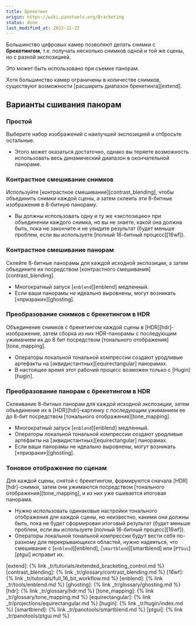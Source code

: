```yaml
---
title: Брекетинг
origin: https://wiki.panotools.org/Bracketing
status: done
last_modified_at: 2022-11-22
---
```

Большинство цифровых камер позволяют делать снимки с **брекетингом**, т.е. получать несколько снимков
одной и той же сцены, но с разной экспозицией.

Это может быть использовано при съемке панорам.

Хотя большинство камер ограничены в количестве снимков, существуют возможности [расширить диапазон брекетинга][extend].

## Варианты сшивания панорам

### Простой

Выберите набор изображений с наилучшей экспозицией и отбросьте остальные.

- Этого может оказаться достаточно, однако вы теряете возможность использовать весь динамический диапазон в окончательной
  панораме.

### Контрастное смешивание снимков

Используйте [контрастное смешивание][contrast_blending], чтобы объединить снимки каждой сцены, а затем склеить эти 8-битные
изображения в 8-бит­ную панораму.

- Вы должны использовать одну и ту же «экспозицию» при объединении каждого снимка, но вы не знаете, какой она должна быть,
  пока не закончите и не увидите результат (будет меньше проблем, если вы используете [полный 16-битный процесс][16wf]).

### Контрастное смешивание панорам

Склейте 8-битные панорамы для каждой исходной экспозиции, а затем объедините их посредством [контрастного смешивания][contrast_blending].

- Многократный запуск [`enblend`][enblend] медленный.
- Если ваши панорамы не идеально выровнены, могут возникать [«призраки»][ghosting].

### Преобразование снимков с брекетингом в HDR

Объединение снимков с брекетингом каждой сцены в [HDR][hdr]-изображение, затем сборка из них HDR-панорамы с последующим
ужиманием их до 8 бит посредством [тонального отображения][tone_mapping].

- Операторы локальной тональной компрессии создают уродливые артефакты на [эквидистантных][equirectangular] панорамах.
- В настоящее время этот рабочий процесс возможен только с [Hugin][hugin].

### Преобразование панорам с брекетингом в HDR

Склеивание 8-битных панорам для каждой исходной экспозиции, затем объединение их в [HDR][hdr]-картинку с последующим ужиманием
ее до 8-бит посредством [тонального отображения][tone_mapping].

- Многократный запуск [`enblend`][enblend] медленный.
- Операторы локальной тональной компрессии создают уродливые артефакты на [эквидистантных][equirectangular] панорамах.
- Если ваши панорамы не идеально выровнены, могут возникать [«призраки»][ghosting].

### Тоновое отображение по сценам

Для каждой сцены, снятой с брекетингом, формируются сначала [HDR][hdr]-снимки, затем они ужимаются посредством
[тонального отображения][tone_mapping], и из них уже сшивается итоговая панорама.

- Нужно использовать одинаковые настройки тонального отображения для каждой сцены, но неизвестно, какими они должны быть,
  пока не будет сформирован итоговый результат (будет меньше проблем, если вы используете [полный 16-битный процесс][16wf]).
- Операторы локальной тональной компрессии будут вести себя по-разному для перекрывающихся областей, нужно надеяться,
  что смешивание с [`enblend`][enblend], [`smartblend`][smartblend] или [`PTGui`][ptgui] исправит их.

[extend]: {% link _tr/tutorials/extended_bracketing_control.md %}
[contrast_blending]: {% link _tr/glossary/contrast_blending.md %}
[16wf]: {% link _tr/tutorials/full_16_bit_workflow.md %}
[enblend]: {% link _tr/tools/enblend.md %}
[ghosting]: {% link _tr/glossary/ghosting.md %}
[hdr]: {% link _tr/glossary/hdr.md %}
[tone_mapping]: {% link _tr/glossary/tone_mapping.md %}
[equirectangular]: {% link _tr/projections/equirectangular.md %}
[hugin]: {% link _tr/hugin/index.md %}
[smartblend]: {% link _tr/panotools/smartblend.md %}
[ptgui]: {% link _tr/panotools/ptgui.md %}

